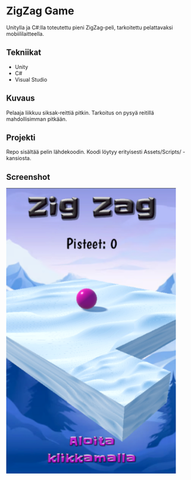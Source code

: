 # ZigZag Game

Unitylla ja C#:lla toteutettu pieni ZigZag-peli, tarkoitettu pelattavaksi mobiililaitteella.

## Tekniikat
- Unity
- C#
- Visual Studio

## Kuvaus
Pelaaja liikkuu siksak-reittiä pitkin. Tarkoitus on pysyä reitillä mahdollisimman pitkään.

## Projekti
Repo sisältää pelin lähdekoodin. Koodi löytyy erityisesti Assets/Scripts/ -kansiosta.  

## Screenshot
![ZigZag Screenshot](Screenshots/zigzag.png)

